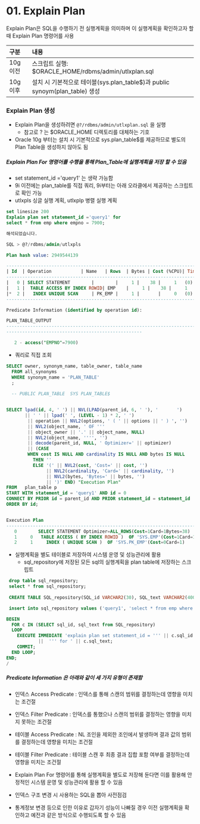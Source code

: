 # 01. Explain Plan



Explain Plan은 SQL을 수행하기 전 실행계획을 의미하며 이 실행계획을 확인하고자 할때 Explain Plan 명령어를 사용



| 구분     | 내용                                                         |
| :------- | :----------------------------------------------------------- |
| 10g 이전 | 스크립트 실행: $ORACLE_HOME/rdbms/admin/utlxplan.sql         |
| 10g 이후 | 설치 시 기본적으로 테이블(sys.plan_table$)과 public synoym(plan_table) 생성 |



### Explain Plan 생성

- Explain Plan을 생성하려면&nbsp;`@?/rdbms/admin/utlxplan.sql` 을 실행
  - 참고로 ? 는 $ORACLE_HOME 디렉토리를 대체하는 기호
- Oracle 10g 부터는 설치 시 기본적으로 sys.plan_table$를 제공하므로 별도의 Plan Table을 생성하지 않아도 됨



##### Explain Plan For 명령어를 수행을 통해 Plan_Table에 실행계획을 저장 할 수 있음

- set statement_id ='query1' 는 생략 가능함
- 9i 이전에는 plan_table를 직접 쿼리, 9i부터는 아래 오라클에서 제공하는 스크립트로 확인 가능
- utlxpls 싱글 실행 계획, utlxplp 병렬 실행 계획

```sql
set linesize 200 
Explain plan set statement_id ='query1' for 
select * from emp where empno = 7900; 

해석되었습니다.

SQL > @?/rdbms/admin/utlxpls

Plan hash value: 2949544139

--------------------------------------------------------------------------------------
| Id  | Operation		    | Name   | Rows  | Bytes | Cost (%CPU)| Time     |
--------------------------------------------------------------------------------------
|   0 | SELECT STATEMENT	    |	     |	   1 |	  38 |	   1   (0)| 00:00:01 |
|   1 |  TABLE ACCESS BY INDEX ROWID| EMP    |	   1 |	  38 |	   1   (0)| 00:00:01 |
|*  2 |   INDEX UNIQUE SCAN	    | PK_EMP |	   1 |	     |	   0   (0)| 00:00:01 |
--------------------------------------------------------------------------------------

Predicate Information (identified by operation id):

PLAN_TABLE_OUTPUT
--------------------------------------------------------------------------------------------------------------------------------------------------------------------------------------------------------
---------------------------------------------------

   2 - access("EMPNO"=7900)
```

- 쿼리로 직접 조회

~~~SQL
SELECT owner, synonym_name, table_owner, table_name
  FROM all_synonyms
  WHERE synonym_name = 'PLAN_TABLE'
  ;
  
  -- PUBLIC	PLAN_TABLE	SYS	PLAN_TABLE$


SELECT lpad(id, 4, ' ') || NVL(LPAD(parent_id, 6, ' '), '       ')
       || ' ' || lpad(' ', (LEVEL - 1) * 2, ' ')
        || operation || NVL2(options, ' ( ' || options || ' ) ', '')
        || NVL2(object_name, ' OF '''
        || object_owner || '.' || object_name, NULL)
        || NVL2(object_name, '''', '')
        || decode(parent_id, NULL, ' Optimizer=' || optimizer)
        || (CASE
        WHEN cost IS NULL AND cardinality IS NULL AND bytes IS NULL
          THEN ''
          ELSE '(' || NVL2(cost, 'Cost=' || cost, '')
               || NVL2(cardinality, 'Card=' || cardinality, '')
               || NVL2(bytes, 'Bytes=' || bytes, '')
               || ')' END) "Execution Plan"
FROM   plan_table p
START WITH statement_id = 'query1' AND id = 0
CONNECT BY PRIOR id = parent_id AND PRIOR statement_id = statement_id
ORDER BY id;


Execution Plan
--------------------------------------------------------------------------------------------------------------------------------------------------------------------------------------------------------
   0	    SELECT STATEMENT Optimizer=ALL_ROWS(Cost=1Card=1Bytes=38)
   1	 0   TABLE ACCESS ( BY INDEX ROWID )  OF 'SYS.EMP'(Cost=1Card=1Bytes=38)
   2	 1     INDEX ( UNIQUE SCAN )  OF 'SYS.PK_EMP'(Cost=0Card=1)
~~~

- 실행계획을 별도 테이블로 저장하여 시스템 운영 및 성능관리에 활용
  - sql_repository에 저장된 모든 sql의 실행계획을 plan table에 저장하는 스크립트

~~~sql
 drop table sql_repository;
 select * from sql_repository;
 
 CREATE TABLE SQL_repository(SQL_id VARCHAR2(30), SQL_text VARCHAR2(4000));

 insert into sql_repository values ('query1', 'select * from emp where empno = 7900 ');

BEGIN
  FOR c IN (SELECT sql_id, sql_text from SQL_repository)
  LOOP
    EXECUTE IMMEDIATE 'explain plan set statement_id = ''' || c.sql_id
            ||  ''' for ' || c.sql_text;
    COMMIT;
  END LOOP;
END;
/
~~~





##### Predicate Information 은 아래와 같이 세 가지 유형이 존재함

- 인덱스 Access Predicate : 인덱스를 통해 스캔의 범위를 결정하는데 영향을 미치는 조건절
- 인덱스 Filter Predicate : 인덱스를 통했으나 스캔의 범위를 결정하는 영향을 미치지 못하는 조건절
- 테이블 Access Predicate : NL 조인을 제외한 조인에서 발생하며 결과 값의 범위를 결정하는데 영향을 미치는 조건절
- 테이블 Filter Predicate : 테이블 스캔 후 최종 결과 집합 포함 여부를 결정하는데 영향을 미치는 조건절



- Explain Plan For 명령어를 통해 실행계획을 별도로 저장해 둔다면 이를 활용해 안정적인 시스템 운영 및 성능관리에 활용 할 수 있음
- 인덱스 구조 변경 시 사용하는 SQL을 뽑아 사전점검
- 통계정보 변경 등으로 인한 이유로 갑자기 성능이 나빠질 경우 이전 실행계획을 확인하고 예전과 같은 방식으로 수행되도록 할 수 있음

